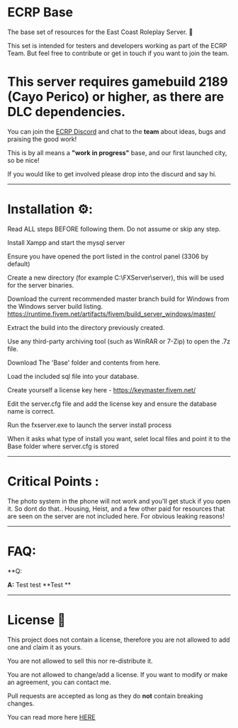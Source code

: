 # ECRP Base
The base set of resources for the East Coast Roleplay Server. 🚶‍

This set is intended for testers and developers working as part of the ECRP Team. But feel free to contribute or get in touch if you want to join the team.


# This server requires **gamebuild 2189 (Cayo Perico) or higher**, as there are DLC dependencies.

You can join the [ECRP Discord](https://discord.gg/jA4z4er4Ad) and chat to the **team** about ideas, bugs and praising the good work!

This is by all means a **"work in progress"** base, and our first launched city, so be nice!

If you would like to get involved please drop into the discurd and say hi.

----------

# Installation ⚙️:

Read ALL steps BEFORE following them. Do not assume or skip any step.

Install Xampp and start the mysql server

Ensure you have opened the port listed in the control panel (3306 by default)

Create a new directory (for example C:\FXServer\server), this will be used for the server binaries.

Download the current recommended master branch build for Windows from the Windows server build listing.
  https://runtime.fivem.net/artifacts/fivem/build_server_windows/master/

Extract the build into the directory previously created.

Use any third-party archiving tool (such as WinRAR or 7-Zip) to open the .7z file.

Download The 'Base' folder and contents from here.

Load the included sql file into your database.

Create yourself a license key here - https://keymaster.fivem.net/ 

Edit the server.cfg file and add the license key and ensure the database name is correct.

Run the fxserver.exe to launch the server install process

When it asks what type of install you want, selet local files and point it to the Base folder where server.cfg is stored


----------
# Critical Points :

The photo system in the phone will not work and you'll get stuck if you open it. So dont do that..
Housing, Heist, and a few other paid for resources that are seen on the server are not included here. For obvious leaking reasons!

-----------

# FAQ:

**Q: 

**A:** Test test **Test **


---------------------

# License 📝

This project does not contain a license, therefore you are not allowed to add one and claim it as yours.

You are not allowed to sell this nor re-distribute it. 

You are not allowed to change/add a license. If you want to modify or make an agreement, you can contact me. 

Pull requests are accepted as long as they do **not** contain breaking changes. 

You can read more here [HERE](https://opensource.stackexchange.com/questions/1720/what-can-i-assume-if-a-publicly-published-project-has-no-license)

